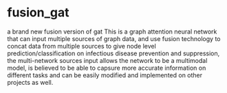 # fusion_gat
a brand new fusion version of gat
This is a graph attention neural network that can input multiple sources of graph data, and use fusion technology to concat data from multiple sources to give node level prediction/classification on infectious disease prevention and suppression, the multi-network sources input allows the network to be a multimodal model, is believed to be able to capsure more accurate information on different tasks and can be easily modified and implemented on other projects as well.
